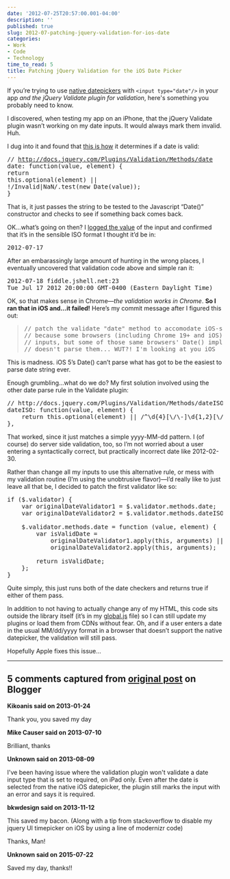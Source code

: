 ```yaml
---
date: '2012-07-25T20:57:00.001-04:00'
description: ''
published: true
slug: 2012-07-patching-jquery-validation-for-ios-date
categories:
- Work
- Code
- Technology
time_to_read: 5
title: Patching jQuery Validation for the iOS Date Picker
---
```



If you’re trying to use [native datepickers](../2012/2012-07-let-browser-handle-datepicker-if-it-can.html) with <code>&lt;input type=&quot;date&quot;/&gt;</code> in your app *and the jQuery Validate plugin for validation*, here's something you probably need to know.

I discovered, when testing my app on an iPhone, that the jQuery Validate plugin wasn’t working on my date inputs. It would always mark them invalid. Huh.

I dug into it and found that [this is how](https://github.com/jzaefferer/jquery-validation/blob/907467e874e8812ee9547cc7073d793dfd253f2f/jquery.validate.js#L1107) it determines if a date is valid:  <pre class="csharpcode"><span class="rem">// http://docs.jquery.com/Plugins/Validation/Methods/date</span>
date: <span class="kwrd">function</span>(value, element) {
    <span class="kwrd">return</span> <span class="kwrd">this</span>.optional(element) || !/Invalid|NaN/.test(<span class="kwrd">new</span> Date(value));
}</pre>


That is, it just passes the string to be tested to the Javascript “Date()” constructor and checks to see if something back comes back.


OK…what’s going on then? I [logged the value](http://jsfiddle.net/mharen/EXsKA/) of the input and confirmed that it’s in the sensible ISO format I thought it’d be in:

<pre class="csharpcode">2012-07-17 </pre>


After an embarassingly large amount of hunting in the wrong places, I eventually uncovered that validation code above and simple ran it:

<pre class="csharpcode">2012-07-18 fiddle.jshell.net:23
Tue Jul 17 2012 20:00:00 GMT-0400 (Eastern Daylight Time) </pre>


OK, so that makes sense in Chrome—*the validation works in Chrome*. **So I ran that in iOS and…it failed!** Here’s my commit message after I figured this out:

<blockquote>
  <pre>// patch the validate &quot;date&quot; method to accomodate iOS-style ISO dates
// because some browsers (including Chrome 19+ and iOS) support HTML5 date
// inputs, but some of those same browsers' Date() implementation
// doesn't parse them... WUT?! I'm looking at you iOS</pre>
</blockquote>


This is madness. iOS 5’s Date() can’t parse what has got to be the easiest to parse date string ever.


Enough grumbling…what do we do? My first solution involved using the other date parse rule in the Validate plugin: 

<pre class="csharpcode"><span class="rem">// http://docs.jquery.com/Plugins/Validation/Methods/dateISO</span>
dateISO: <span class="kwrd">function</span>(value, element) {
    <span class="kwrd">return</span> <span class="kwrd">this</span>.optional(element) || /^\d{4}[\/\-]\d{1,2}[\/\-]\d{1,2}$/.test(value);
},</pre>


That worked, since it just matches a simple yyyy-MM-dd pattern. I (of course) do server side validation, too, so I’m not worried about a user entering a syntactically correct, but practically incorrect date like 2012-02-30.


Rather than change all my inputs to use this alternative rule, or mess with my validation routine (I’m using the unobtrusive flavor)—I’d really like to just leave all that be, I decided to patch the first validator like so:

<pre class="csharpcode"><span class="kwrd">if</span> ($.validator) {
    <span class="kwrd">var</span> originalDateValidator1 = $.validator.methods.date;
    <span class="kwrd">var</span> originalDateValidator2 = $.validator.methods.dateISO;

    $.validator.methods.date = <span class="kwrd">function</span> (value, element) {
        <span class="kwrd">var</span> isValidDate =
            originalDateValidator1.apply(<span class="kwrd">this</span>, arguments) ||
            originalDateValidator2.apply(<span class="kwrd">this</span>, arguments);

        <span class="kwrd">return</span> isValidDate;
    };
}</pre>


Quite simply, this just runs both of the date checkers and returns true if either of them pass.


In addition to not having to actually change any of my HTML, this code sits outside the library itself (it’s in my [global.js](https://github.com/mharen/service-tracker/blob/1bac669089a4b2c6c4c472a6c972073353726954/service-tracker-mvc/Scripts/script.js#L20) file) so I can still update my plugins or load them from CDNs without fear. Oh, and if a user enters a date in the usual MM/dd/yyyy format in a browser that doesn’t support the native datepicker, the validation will still pass.


Hopefully Apple fixes this issue…

---

## 5 comments captured from [original post](https://blog.wassupy.com/2012/07/patching-jquery-validation-for-ios-date.html) on Blogger

**Kikoanis said on 2013-01-24**

Thank you, you saved my day

**Mike Causer said on 2013-07-10**

Brilliant, thanks

**Unknown said on 2013-08-09**

I've been having issue where the validation plugin won't validate a date input type that is set to required, on iPad only. Even after the date is selected from the native iOS datepicker, the plugin still marks the input with an error and says it is required.

**bkwdesign said on 2013-11-12**

This saved my bacon. (Along with a tip from stackoverflow to disable my jquery UI timepicker on iOS by using a line of modernizr code)

Thanks, Man!

**Unknown said on 2015-07-22**

Saved my day, thanks!!

